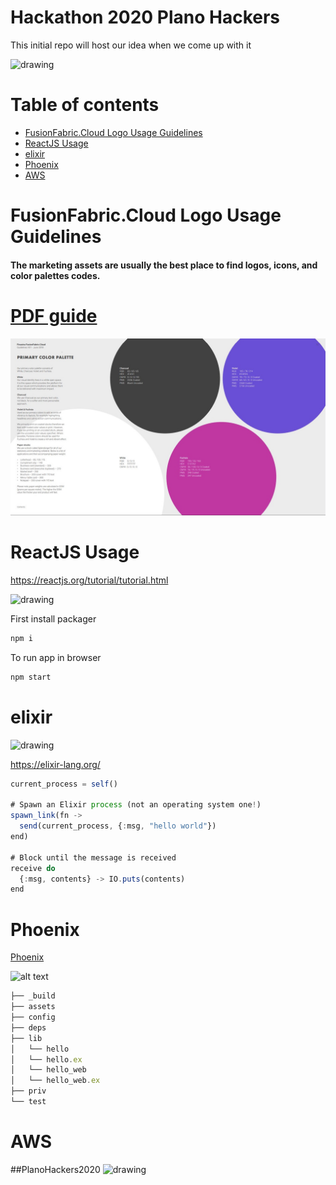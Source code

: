 Hackathon 2020 Plano Hackers
=========

This initial repo will host our idea when we come up with it 

<img src="https://images.fineartamerica.com/images/artworkimages/mediumlarge/1/red-big-question-mark-and-toon-man-faq-ask-search-concepts-michal-bednarek.jpg" alt="drawing" width="200"/>


Table of contents
=================

<!--ts-->
   * [FusionFabric.Cloud Logo Usage Guidelines](#FusionFabric.Cloud-Logo-Usage-Guidelines)
   *  [ReactJS Usage](#ReactJS-Usage)
   * [elixir](#elixir)
   * [Phoenix](#Phoenix)
   * [AWS](#AWS)
<!--te-->

FusionFabric.Cloud Logo Usage Guidelines
============
#### The marketing assets are usually the best place to find logos, icons, and color palettes codes. 
# [PDF guide](https://www.fusionfabric.cloud/sites/default/files/files/2018-06/ffdc-logo-guide.pdf)


<img src="https://raw.githubusercontent.com/PlanoHackers2020/HackathonInitRepo/main/photos/cl1.JPG" alt="drawing"/>

 


ReactJS Usage
============
https://reactjs.org/tutorial/tutorial.html

<img src="https://upload.wikimedia.org/wikipedia/commons/thumb/a/a7/React-icon.svg/1200px-React-icon.svg.png" alt="drawing" width="15%"/>

First install packager
```sh
npm i
```

To run app in browser 
```sh
npm start
```



elixir
============
<img src="https://elixir-lang.org/images/logo/logo.png" alt="drawing" width="15%"/>

https://elixir-lang.org/

```js
current_process = self()

# Spawn an Elixir process (not an operating system one!)
spawn_link(fn ->
  send(current_process, {:msg, "hello world"})
end)

# Block until the message is received
receive do
  {:msg, contents} -> IO.puts(contents)
end
```

Phoenix
============
[Phoenix](https://www.phoenixframework.org/)

![alt text](https://raw.githubusercontent.com/phoenixframework/phoenix/master/priv/static/phoenix.png "img9.jpg")



```js
├── _build
├── assets
├── config
├── deps
├── lib
│   └── hello
│   └── hello.ex
│   └── hello_web
│   └── hello_web.ex
├── priv
└── test
```


AWS
=====

##PlanoHackers2020
<img src="https://thewealthmosaic.s3.amazonaws.com/media/Logo_Amazon_Web_Services_2.png" alt="drawing" width="15%"/>

